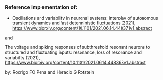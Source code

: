 ### Reference implementation of:

- Oscillations and variability in neuronal systems: interplay of autonomous transient dynamics and fast deterministic fluctuations (2021), 
https://www.biorxiv.org/content/10.1101/2021.06.14.448371v1.abstract

and 

The voltage and spiking responses of subthreshold resonant neurons to structured and fluctuating inputs: resonance, loss of resonance and variability (2021),
https://www.biorxiv.org/content/10.1101/2021.06.14.448368v1.abstract

by: Rodrigo FO Pena and Horacio G Rotstein

